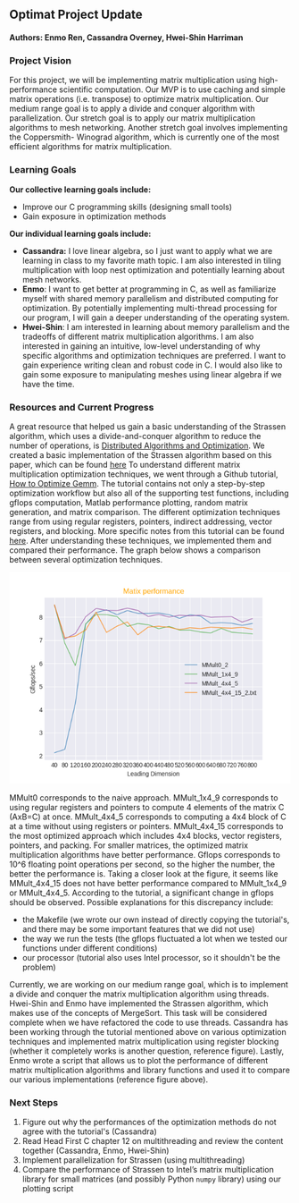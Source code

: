 ## Optimat Project Update
#### Authors: Enmo Ren, Cassandra Overney, Hwei-Shin Harriman

### Project Vision
For this project, we will be implementing matrix multiplication using high-performance scientific computation. Our MVP is to use caching and simple matrix operations (i.e. transpose) to optimize matrix multiplication. Our medium range goal is to apply a divide and conquer algorithm with parallelization. Our stretch goal is to apply our matrix multiplication algorithms to mesh networking. Another stretch goal involves implementing the Coppersmith- Winograd algorithm, which is currently one of the most efficient algorithms for matrix multiplication.
### Learning Goals
**Our collective learning goals include:**
- Improve our C programming skills (designing small tools)
- Gain exposure in optimization methods

**Our individual learning goals include:**
- **Cassandra:** I love linear algebra, so I just want to apply what we are learning in class to my favorite math topic. I am also interested in tiling multiplication with loop nest optimization and potentially learning about mesh networks.
- **Enmo**: I want to get better at programming in C, as well as familiarize myself with shared memory parallelism and distributed computing for optimization. By potentially implementing multi-thread processing for our program, I will gain a deeper understanding of the operating system.
- **Hwei-Shin**: I am interested in learning about memory parallelism and the tradeoffs of different matrix multiplication algorithms. I am also interested in gaining an intuitive, low-level understanding of why specific algorithms and optimization techniques are preferred. I want to gain experience writing clean and robust code in C. I would also like to gain some exposure to manipulating meshes using linear algebra if we have the time.
### Resources and Current Progress
A great resource that helped us gain a basic understanding of the Strassen algorithm, which uses a divide-and-conquer algorithm to reduce the number of operations, is  [Distributed Algorithms and Optimization](https://stanford.edu/~rezab/classes/cme323/S16/notes/Lecture03/cme323_lec3.pdf). We created a basic implementation of the Strassen algorithm based on this paper, which can be found [here](https://github.com/Enmoren/SoftSysOptimat/blob/master/strassen.c)
To understand different matrix multiplication optimization techniques, we went through a Github tutorial, [How to Optimize Gemm](https://github.com/flame/how-to-optimize-gemm). The tutorial contains not only a step-by-step optimization workflow but also all of the supporting test functions, including gflops computation, Matlab performance plotting, random matrix generation, and matrix comparison. The different optimization techniques range from using regular registers, pointers, indirect addressing, vector registers, and blocking. More specific notes from this tutorial can be found [here](https://docs.google.com/document/d/1UOtbZU6rpAvis5PiRWvT3FCVGhryVNJl_j-GeoD48tg/edit?usp=sharing). After understanding these techniques, we implemented them and compared their performance. The graph below shows a comparison between several optimization techniques.

<p align="center"> <img src ="https://github.com/Enmoren/SoftSysOptimat/blob/master/reports/result.png"/> </p>

MMult0 corresponds to the naive approach. MMult_1x4_9 corresponds to using regular registers and pointers to compute 4 elements of the matrix C (AxB=C) at once. MMult_4x4_5 corresponds to computing a 4x4 block of C at a time without using registers or pointers. MMult_4x4_15 corresponds to the most optimized approach which includes 4x4 blocks, vector registers, pointers, and packing. For smaller matrices, the optimized matrix multiplication algorithms have better performance. Gflops corresponds to 10^6 floating point operations per second, so the higher the number, the better the performance is. Taking a closer look at the figure, it seems like MMult_4x4_15 does not have better performance compared to MMult_1x4_9 or MMult_4x4_5. According to the tutorial, a significant change in gflops should be observed. Possible explanations for this discrepancy include:
- the Makefile (we wrote our own instead of directly copying the tutorial's, and there may be some important features that we did not use)
- the way we run the tests (the gflops fluctuated a lot when we tested our functions under different conditions)
- our processor (tutorial also uses Intel processor, so it shouldn't be the problem)

Currently, we are working on our medium range goal, which is to implement a divide and conquer the matrix multiplication algorithm using threads. Hwei-Shin and Enmo have implemented the Strassen algorithm, which makes use of the concepts of MergeSort. This task will be considered complete when we have refactored the code to use threads. Cassandra has been working through the tutorial mentioned above on various optimization techniques and implemented matrix multiplication using register blocking (whether it completely works is another question, reference figure). Lastly, Enmo wrote a script that allows us to plot the performance of different matrix multiplication algorithms and library functions and used it to compare our various implementations (reference figure above).

### Next Steps
1. Figure out why the performances of the optimization methods do not agree with the tutorial's (Cassandra)
2. Read Head First C chapter 12 on multithreading and review the content together (Cassandra, Enmo, Hwei-Shin)
3. Implement parallelization for Strassen (using multithreading)
4. Compare the performance of Strassen to Intel’s matrix multiplication library for small matrices (and possibly Python `numpy` library) using our plotting script

